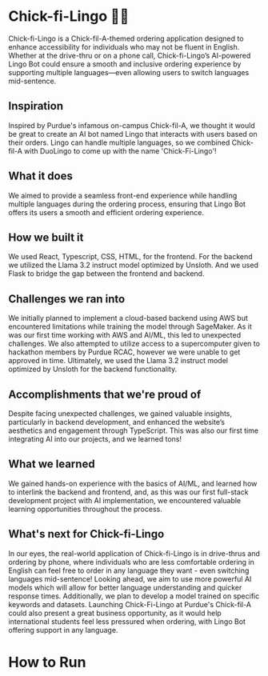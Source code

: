 # Chick-fi-Lingo 🐔🍟

Chick-fi-Lingo is a Chick-fil-A-themed ordering application designed to enhance accessibility for individuals who may not be fluent in English. Whether at the drive-thru or on a phone call, Chick-fi-Lingo’s AI-powered Lingo Bot could ensure a smooth and inclusive ordering experience by supporting multiple languages—even allowing users to switch languages mid-sentence. 

## Inspiration
Inspired by Purdue's infamous on-campus Chick-fil-A, we thought it would be great to create an AI bot named Lingo that interacts with users based on their orders. Lingo can handle multiple languages, so we combined Chick-fil-A with DuoLingo to come up with the name 'Chick-Fi-Lingo'!

## What it does
We aimed to provide a seamless front-end experience while handling multiple languages during the ordering process, ensuring that Lingo Bot offers its users a smooth and efficient ordering experience.

## How we built it
We used React, Typescript, CSS, HTML, for the frontend. For the backend we utilized the Llama 3.2 instruct model optimized by Unsloth. And we used Flask to bridge the gap between the frontend and backend.

## Challenges we ran into
We initially planned to implement a cloud-based backend using AWS but encountered limitations while training the model through SageMaker. As it was our first time working with AWS and AI/ML, this led to unexpected challenges. We also attempted to utilize access to a supercomputer given to hackathon members by Purdue RCAC, however we were unable to get approved in time. Ultimately, we used the Llama 3.2 instruct model optimized by Unsloth for the backend functionality.

## Accomplishments that we're proud of
Despite facing unexpected challenges, we gained valuable insights, particularly in backend development, and enhanced the website’s aesthetics and engagement through TypeScript. This was also our first time integrating AI into our projects, and we learned tons!

## What we learned
We gained hands-on experience with the basics of AI/ML, and learned how to interlink the backend and frontend, and, as this was our first full-stack development project with AI implementation, we encountered valuable learning opportunities throughout the process.

## What's next for Chick-fi-Lingo
In our eyes, the real-world application of Chick-fi-Lingo is in drive-thrus and ordering by phone, where individuals who are less comfortable ordering in English can feel free to order in any language they want - even switching languages mid-sentence! Looking ahead, we aim to use more powerful AI models which will allow for better language understanding and quicker response times. Additionally, we plan to develop a model trained on specific keywords and datasets. Launching Chick-Fi-Lingo at Purdue's Chick-fil-A could also present a great business opportunity, as it would help international students feel less pressured when ordering, with Lingo Bot offering support in any language.

# How to Run
